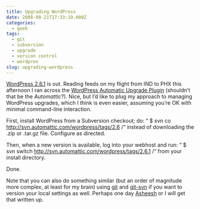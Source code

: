 ```yaml
---
title: Upgrading WordPress
date: 2008-08-21T17:33:19.000Z
categories:
  - geek
tags:
  - git
  - subversion
  - upgrade
  - version control
  - wordpres
slug: upgrading-wordpress
---
```

[WordPress 2.6.1][1]  is out. Reading feeds on my flight from IND to PHX this afternoon I ran across the [WordPress Automatic Upgrade Plugin][2]  (shouldn’t that be the _Automattic_?). Nice, but I’d like to plug my approach to managing WordPress upgrades, which I think is even easier, assuming you’re OK with minimal command-line interaction.

First, install WordPress from a Subversion checkout; do: &#8220; $ svn co <http://svn.automattic.com/wordpress/tags/2.6> /&#8220; instead of downloading the .zip or .tar.gz file. Configure as directed.

Then, when a new version is available, log into your webhost and run: &#8220; $ svn switch <http://svn.automattic.com/wordpress/tags/2.6.1> /&#8220; from your install directory.

Done.

Note that you can also do something similar (but an order of magnitude more complex, at least for my brain) using [git][3]  and [git-svn][4]  if you want to version your local settings as well. Perhaps one day [Asheesh][5]  or I will get that written up.



 [1]: http://wordpress.org/development/2008/08/wordpress-261/
 [2]: http://techie-buzz.com/wordpress-plugins/wordpress-automatic-upgrade-12-release.html
 [3]: http://en.wikipedia.org/wiki/Git_(software)
 [4]: http://www.kernel.org/pub/software/scm/git/docs/git-svn.html
 [5]: http://asheesh.org
